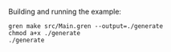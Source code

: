 Building and running the example:
```shell
gren make src/Main.gren --output=./generate
chmod a+x ./generate
./generate
```
